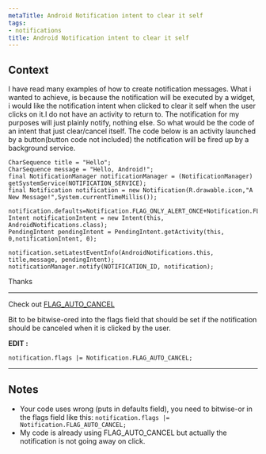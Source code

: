 ```yaml
---
metaTitle: Android Notification intent to clear it self
tags:
- notifications
title: Android Notification intent to clear it self
---
```


## Context

I have read many examples of how to create notification messages.
What i wanted to achieve, is because the notification will be executed by a widget, i would like
the notification intent when clicked to clear it self when the user clicks on it.I do not have an activity to return to.
The notification for my purposes will just plainly notify, nothing else.
So what would be the code of an intent that just clear/cancel itself.
The code below is an activity launched by a button(button code not included) the notification will be fired up by a background service.



```
CharSequence title = "Hello";
CharSequence message = "Hello, Android!";
final NotificationManager notificationManager = (NotificationManager) getSystemService(NOTIFICATION_SERVICE);
final Notification notification = new Notification(R.drawable.icon,"A New Message!",System.currentTimeMillis());

notification.defaults=Notification.FLAG_ONLY_ALERT_ONCE+Notification.FLAG_AUTO_CANCEL;
Intent notificationIntent = new Intent(this, AndroidNotifications.class);
PendingIntent pendingIntent = PendingIntent.getActivity(this, 0,notificationIntent, 0);

notification.setLatestEventInfo(AndroidNotifications.this, title,message, pendingIntent);
notificationManager.notify(NOTIFICATION_ID, notification);

```

Thanks



---

Check out [FLAG\_AUTO\_CANCEL](http://developer.android.com/intl/de/reference/android/app/Notification.html#FLAG_AUTO_CANCEL) 


Bit to be bitwise-ored into the flags field that should be set if the notification should be canceled when it is clicked by the user.


**EDIT :**



```
notification.flags |= Notification.FLAG_AUTO_CANCEL;

```


---

## Notes

- Your code uses wrong (puts in defaults field), you need to bitwise-or in the flags field like this:  `notification.flags |= Notification.FLAG_AUTO_CANCEL;`
- My code is already using FLAG_AUTO_CANCEL but actually the notification is not going away on click.
